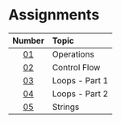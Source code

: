 # Assignments

|  Number   | Topic          |
| :-------: | :------------- |
| [01](01/) | Operations     |
| [02](02/) | Control Flow   |
| [03](03/) | Loops - Part 1 |
| [04](04/) | Loops - Part 2 |
| [05](05/) | Strings        |

